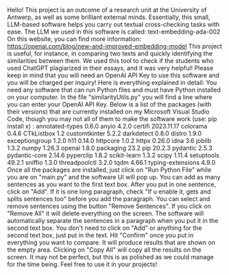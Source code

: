 Hello! 
This project is an outcome of a research unit at the University of Antwerp, as well as some brilliant external minds. 
Essentially, this small, LLM-based software helps you carry out textual cross-checking tasks with ease. 
The LLM we used in this software is called: text-embedding-ada-002
On this website, you can find more information: https://openai.com/blog/new-and-improved-embedding-model
This project is useful, for instance, in comparing two texts and quickly identifying the similarities between them. We used this tool to check if the students who used ChatGPT plagiarized in their essays, and it was very helpful!
Please keep in mind that you will need an OpenAI API Key to use this software and you will be charged per inquiry!
Here is everything explained in detail:
You need any software that can run Python files and must have Python installed on your computer.
In the file "similarityUtils.py" you will find a line where you can enter your OpenAI API Key.
Below is a list of the packages (with their versions) that are currently installed on my Microsoft Visual Studio Code, though you may not all of them to make the software work (use: pip install x) :
annotated-types   0.6.0
anyio             4.2.0
certifi           2023.11.17
colorama          0.4.6
CTkListbox        1.2
customtkinter     5.2.2
darkdetect        0.8.0
distro            1.9.0
exceptiongroup    1.2.0
h11               0.14.0
httpcore          1.0.2
httpx             0.26.0
idna              3.6
joblib            1.3.2
numpy             1.26.3
openai            1.8.0
packaging         23.2
pip               20.2.3
pydantic          2.5.3
pydantic-core     2.14.6
pyperclip         1.8.2
scikit-learn      1.3.2
scipy             1.11.4
setuptools        49.2.1
sniffio           1.3.0
threadpoolctl     3.2.0
tqdm              4.66.1
typing-extensions 4.9.0
Once all the packages are installed, just click on "Run Python File" while you are on "main.py" and the software UI will pop up. 
You can add as many sentences as you want to the first text box. After you put in one sentence, click on "Add". If it is one long paragraph, check "If u enable it, gets and splits sentences too" before you add the paragraph.
You can select and remove sentences using the button "Remove Sentences".
If you click on "Remove All" it will delete everything on the screen.
The software will automatically separate the sentences in a paragraph when you put it in the second text box. You don't need to click on "Add" or anything for the second text box, just put in the text.
Hit "Confirm" once you put in everything you want to compare. It will produce results that are shown on the empty area.
Clicking on "Copy All" will copy all the results on the screen.
It may not be perfect, but this is as polished as we could manage for the time being. Feel free to use it in your projects!

